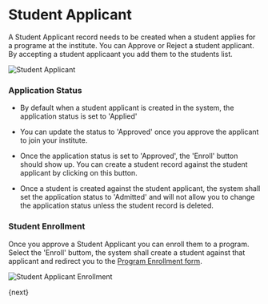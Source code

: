 # Student Applicant

A Student Applicant record needs to be created when a student applies for a programe at the institute.
You can Approve or Reject a student applicant. By accepting a student applicaant you add them to the students list.

<img class="screenshot" alt="Student Applicant" src="{{url_prefix}}/assets/img/student/student-applicant.png">

### Application Status

- By default when a student applicant is created in the system, the application status is set to 'Applied'

- You can update the status to 'Approved' once you approve the applicant to join your institute.

- Once the application status is set to 'Approved', the 'Enroll' button should show up. 
	You can create a student record against the student applicant by clicking on this button.
	
- Once a student is created against the student applicant, the system shall set the application status to 'Admitted' 
	and will not allow you to change the application status unless the student record is deleted.

### Student Enrollment


Once you approve a Student Applicant you can enroll them to a program. Select the 'Enroll' buttom,
the system shall create a student against that applicant and redirect you to the [Program Enrollment form]({{docs_base_url}}/user/guides/student/program-enrollment.html).

<img class="screenshot" alt="Student Applicant Enrollment" src="{{url_prefix}}/assets/img/student/student-applicant-enroll.png">

{next}